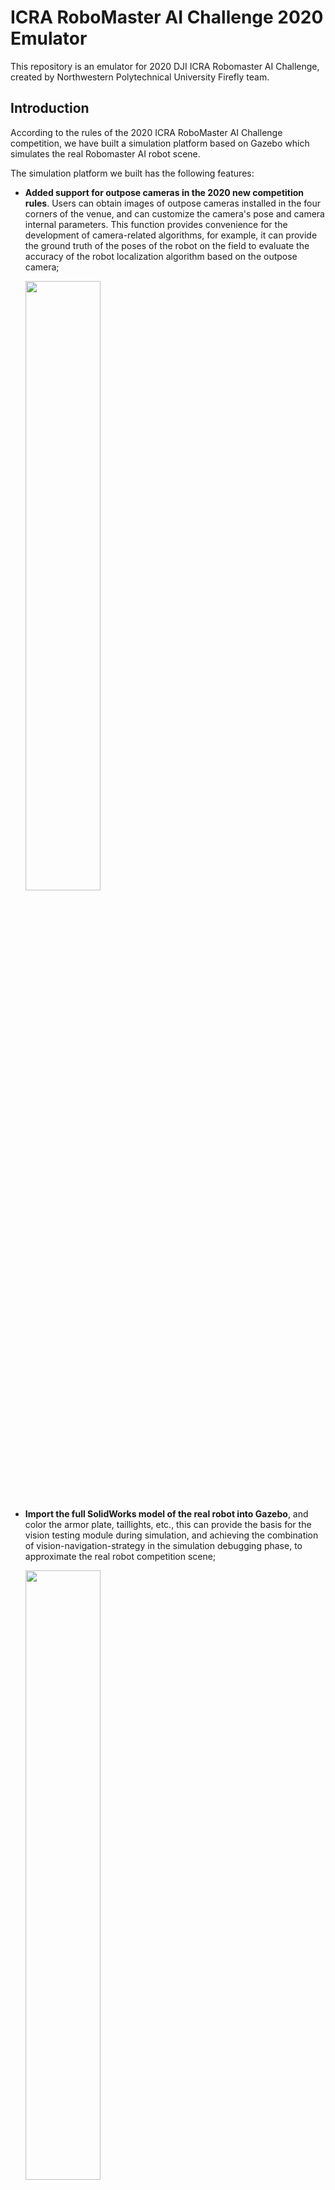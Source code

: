 # ICRA RoboMaster AI Challenge 2020 Emulator

This repository is an emulator for 2020 DJI ICRA Robomaster AI Challenge, created by Northwestern Polytechnical University Firefly team.

## Introduction

According to the rules of the 2020 ICRA RoboMaster AI Challenge competition, we have built a simulation platform based on Gazebo which simulates the real Robomaster AI robot scene.

The simulation platform we built has the following features:

- **Added support for outpose cameras in the 2020 new competition rules**. Users can obtain images of outpose cameras installed in the four corners of the venue, and can customize the camera's pose and camera internal parameters. This function provides convenience for the development of camera-related algorithms, for example, it can provide the ground truth of the poses of the robot on the field to evaluate the accuracy of the robot localization algorithm based on the outpose camera;

  <img src="https://cdn.nlark.com/yuque/0/2020/png/2394508/1598472319108-1db5c106-92b0-4077-9292-f05635a45146.png?x-oss-process=image%2Fresize%2Cw_1294" width="50%" height="50%">

- **Import the full SolidWorks model of the real robot into Gazebo**, and color the armor plate, taillights, etc., this can provide the basis for the vision testing module during simulation, and achieving the combination of vision-navigation-strategy in the simulation debugging phase, to approximate the real robot competition scene;

  <img src="https://cdn.nlark.com/yuque/0/2020/png/1802887/1598491040553-636b0a5d-5734-4322-a9f5-95a1b3247c25.png?x-oss-process=image%2Fresize%2Cw_1492" width="50%" height="50%">

- **Equipped with an IMU and a camera with depth module on the robot**, which can obtain RGB format color images, 16-bit depth images and IMU information, which facilitates the verification of target detection algorithms and the depth estimation algorithms during the simulation. Meanwhile, it provides support for the robot's shooting action;

  <img src="https://cdn.nlark.com/yuque/0/2020/png/2377550/1598473851121-f0d8ea98-3d95-41f2-9b2d-5505d680ddb0.png" width="50%" height="50%">
   
- **Support 2D Lidar and many other sensor modules to obtain information about the environment**. In the simulation scene, the same data source (such as lidar and camera) as the real robot is used as the input of the navigation and preception module. This conducives to more convenient migration of path planning and preception algorithms to real robots;

  <img src="https://cdn.nlark.com/yuque/0/2020/gif/2398843/1598428603849-4d17a35c-99eb-4d9c-adf8-c354b98d63a2.gif" width="50%" height="50%">

- **Provide a reinforcement learning interface** (please refer to our [ICRA-RoboMaster-2020-Strategy](https://github.com/nwpu-v5-team/ICRA-RoboMaster-2020-Strategy) Repository).

- **Well extendiability**. Gazebo has rich plug-ins and community ecology, which can extend our simulation platform more conveniently in future development. Everyone can custom their favorite one.

## Build && Run

Operation System：Ubuntu 18.04/16.04

ROS：Melodic/Kinetic

### Install Dependencies

Please modify to your own ROS version.

```shell
sudo apt-get install ros-melodic-joy                 \
                     ros-melodic-map-server          \
                     ros-melodic-amcl                \
                     ros-melodic-move-base           \
                     ros-melodic-controller-manager  \
                     ros-melodic-cv-bridge           \
                     ros-melodic-gazebo-ros-pkgs     \
                     ros-melodic-gazebo-ros-control  \
                     ros-melodic-ros-control         \
                     ros-melodic-ros-controllers
```

### Build

Build the ROS packages.

```shell
mkdir -p ~/catkin_ws/src
cd ~/catkin_ws/src
git clone https://github.com/nwpu-v5-team/ICRA-Firefly-Emulator.git
cd ..
catkin_make
source devel/setup.bash # Change to `source devel/setup.zsh` if you use zsh.
```

### Run

Launch all of the four robots:

```shell
roslaunch icra_robomaster_emulator simulation_2020.launch
```

Launch all of the four robots in 2021 version map:

```shell
roslaunch icra_robomaster_emulator simulation_2021.launch
```

If you only want to run only robot:

```shell
roslaunch icra_robomaster_emulator simulation_red2.launch
```

Then the Red2 robot will be launched.

## The publish and subscribe topics

The namespace name before different topics means different robot: red1, red2, blue1, blue2. Follows are of an example of red2:

- Laser scan: `/red2/scan`

- RGB Camera: `/red2/camera_rgb/image_raw`

- RGB-D Camera:
  - Depth frame: `/red2/camera_depth/depth/image_raw`
  - RGB frame: `/red2/camera_depth/rgb/image_raw`

- Outpost Camera: `/outpost_camera/outpost_camera0/image_raw` # the outpost_camera0-3 means the different outpost camera in the field.

- The ground truth pose of robot: `: /red2/ground_truth/state`

- Odometry information: `/red2/odom`

- IMU information: `/red2/imu`

- Joint information of the robot (from this you can get the angle of the gun, etc.): `/red2/joint_states`

## Keyboard control node

Start the keyboard control node:

```shell
rosrun icra_robomaster_emulator keyboard_ctrl_node __ns:=/red2
```

Notes:
• Start a keyboard control node if you want to control a single car;
• There are two underscores in front of ns, followed by the name of the namespace. For example, to control the red2 car, write __ns:=/red2;

### Instructions

| Keyboard Keys | Operation | Keyboard Keys | Operation |
| :---: | :---: | :---: | :---: |
| `w` | Forward speed increased by 0.1 | `W` | Clear forward speed |
| `s` | Backward speed increased by 0.1 | `S` | Clear backward speed |
| `a` | Left speed increased by 0.1(Panning) | `A` | Clear left speed
(Panning) |
| `d` | Right speed increased by 0.1(Panning) | `D` | Clear right speed
(Panning) |
| `q` | Left speed increased by 0.1 | `Q` | Clear left speed |
| `e` | Right speed increased by 0.1 | `E` | Clear right speed |
| `o` | Clear the speed in all directions | `c` | exit |


## Q&A

- If the  function package gazebo_ros_control is missing, ensure that the previous dependencies are completely installed;

- If there are problems such as missing msgs, you can first compile the roborts_msgs package separately. You can find roborts_msgs package in [the offical repository](https://github.com/RoboMaster/RoboRTS);
  
  ```shell
  catkin_make -DCATKIN_WHITELIST_PACKAGES="roborts_msgs"
  catkin_make -DCATKIN_WHITELIST_PACKAGES=""
  ```
  > Note:  When compiling again, pay attention to reset the compiled parameters to empty, otherwise there will be a problem that only one package has been compiled.

- If you want to move an object in the simulation environment, click the second cross-shaped button in the function bar, and then the object you want to move will appear with a three-axis coordinate, then you can drag the object; press and hold an axis, you can only change the size of this axis. Remember to click back to the first one controlled by the mouse when not in use to prevent accidental touch;
  
  <img src="https://cdn.nlark.com/yuque/0/2020/png/2377550/1598475690439-656e907e-637a-497f-a73b-0372452c3040.png" width="50%" height="50%">
  
- If you want to directly modify the coordinates of the object in gazebo, click the required model under the models tab under the world tab on the left (be careful not to select only one link), and then modify the data of the pose tab below;
   
  <img src="https://cdn.nlark.com/yuque/0/2020/png/2377550/1598475724827-621a3c3c-3aa4-401c-b592-e5ec94a7d934.png" width="25%" height="25%">

- If the robotmodel cannot be loaded normally, like:
  
  <img src="https://cdn.nlark.com/yuque/0/2020/png/2377550/1598475849861-ddcbb02a-45dc-4b69-9845-d5166a623ead.png" width="=10%" height="10%">
  
- You can modify TF Prefix to the required namespace, like:
  
  <img src="https://cdn.nlark.com/yuque/0/2020/png/2377550/1598475925692-883d3c0d-a943-45bb-9bab-0163fafec84e.png?x-oss-process=image%2Fresize%2Cw_650" width="25%" height="25%">
  
- Modified ground_plane. If you encounter problems that cannot be loaded, first put the icra_ground_plane folder in the ICRA-Firefly-Emulator/wall-2019/ directory under ~/.gazebo/models/.
  
  ```shell
  cd ICRA-Firefly-Emulator/wall-2020/
  cp -r icra_ground_plane/ ~/.gazebo/models/
  ```
